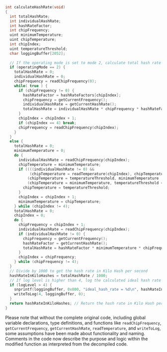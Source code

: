 ```c
int calculateHashRate(void)
{
  int totalHashRate;
  int individualHashRate;
  int hashRateFactor;
  int chipFrequency;
  uint minimumTemperature;
  uint chipTemperature;
  int chipIndex;
  uint temperatureThreshold;
  char loggingBuffer[2052];
  
  // If the operating mode is set to mode 2, calculate total hash rate differently
  if (operatingMode == 2) {
    totalHashRate = 0;
    individualHashRate = 0;
    chipFrequency = readChipFrequency(0);
    while( true ) {
      if (chipFrequency != 0) {
        hashRateFactor = hashRateFactors[chipIndex];
        chipFrequency = getCurrentFrequency();
        individualHashRate = getCurrentHashRate();
        totalHashRate = individualHashRate * chipFrequency * hashRateFactor + totalHashRate;
      }
      chipIndex = chipIndex + 1;
      if (chipIndex == 4) break;
      chipFrequency = readChipFrequency(chipIndex);
    }
  }
  else {
    totalHashRate = 0;
    minimumTemperature = 0;
    do {
      individualHashRate = readChipFrequency(chipIndex);
      chipTemperature = minimumTemperature;
      if ((((individualHashRate != 0) &&
           (chipTemperature = readTemperature(chipIndex), chipTemperature == 0)) &&
          (chipTemperature = temperatureThreshold, minimumTemperature != 0)) &&
          (chipTemperature = minimumTemperature, temperatureThreshold <= minimumTemperature)) {
        chipTemperature = temperatureThreshold;
      }
      chipIndex = chipIndex + 1;
      minimumTemperature = chipTemperature;
    } while (chipIndex != 4);
    totalHashRate = 0;
    chipIndex = 0;
    do {
      chipFrequency = chipIndex + 1;
      individualHashRate = readChipFrequency(chipIndex);
      if (individualHashRate != 0) {
        chipFrequency = getCurrentFrequency();
        hashRateFactor = getCurrentHashRate();
        totalHashRate = hashRateFactor * minimumTemperature * chipFrequency + totalHashRate;
      }
      chipIndex = chipFrequency;
    } while (chipFrequency != 4);
  }
  // Divide by 1000 to get the hash rate in Kilo Hash per second
  hashRateInKiloHashes = totalHashRate / 1000;
  // If log level is higher than 4, log the calculated ideal hash rate
  if (logLevel > 4) {
    snprintf(loggingBuffer, 0x800, "ideal_hash_rate = %d\n", hashRateInKiloHashes);
    writeToLog(4, loggingBuffer, 0);
  }
  return hashRateInKiloHashes; // Return the hash rate in Kilo Hash per second
}
```

Please note that without the complete original code, including global variable declarations, type definitions, and functions like `readChipFrequency`, `getCurrentFrequency`, `getCurrentHashRate`, `readTemperature`, and `writeToLog`, some assumptions have been made about functionality and naming. Comments in the code now describe the purpose and logic within the modified function as interpreted from the decompiled code.